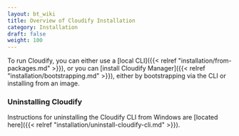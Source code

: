 ```yaml
---
layout: bt_wiki
title: Overview of Cloudify Installation
category: Installation
draft: false
weight: 100
---
```

To run Cloudify, you can either use a [local CLI]({{< relref "installation/from-packages.md" >}}), or you can [install Cloudify Manager]({{< relref "installation/bootstrapping.md" >}}), either by bootstrapping via the CLI or installing from an image.


### Uninstalling Cloudify

Instructions for uninstalling the Cloudify CLI from Windows are [located here]({{< relref "installation/uninstall-cloudify-cli.md" >}}).